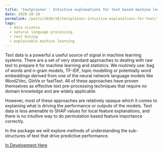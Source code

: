 ```yaml
---
title: 'textplainer : Intuitive explanations for text based machine learning models'
date: 2020-10-10
permalink: /posts/2020/10/textplainer-intuitive-explanations-for-text/
tags:
  - data science
  - natural language processing
  - text mining
  - explainable machine learning
---
```


Text data is a powerful a useful source of signal in machine learning systems. 
There are a set of very standard approaches to dealing with raw text to prepare it for machine
learning and statistics. We routinely use: bag of words and n-gram models, TF-IDF, 
topic modelling or potentially word embeddings derived from one of the neural network language
models like Word2Vec, GloVe or fastText. All of these approaches have proven themselves as
effective text pre-processing techniques that require no domain knowledge and are widely applicable.

However, most of these approaches are relatively opaque which it comes to explaining what is driving
the performance or outputs of the models. Text data is less amenable to SHAP values for local feature
explanations, and there is no intuitive way to do permutation based feature importance correctly.
 
In the package we will explore methods of understanding the sub-structures of text that drive
predictive performance.
  
[In Development Here](https://github.com/john-hawkins/textplainer)

